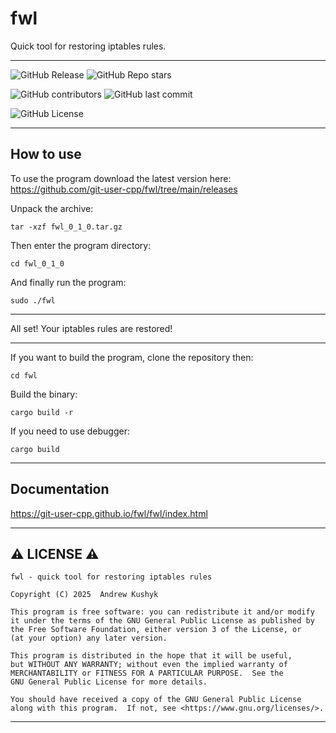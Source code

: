 # fwl

Quick tool for restoring iptables rules.

---

![GitHub Release](https://img.shields.io/github/v/release/git-user-cpp/fwl?style=flat-square&logo=github)
![GitHub Repo stars](https://img.shields.io/github/stars/git-user-cpp/fwl?style=flat-square&logo=github)

![GitHub contributors](https://img.shields.io/github/contributors/git-user-cpp/fwl?style=flat-square&logo=github) ![GitHub last commit](https://img.shields.io/github/last-commit/git-user-cpp/fwl?style=flat-square&logo=github)

![GitHub License](https://img.shields.io/github/license/git-user-cpp/fwl?style=flat-square&logo=github)

---

## How to use

To use the program download the latest version here: https://github.com/git-user-cpp/fwl/tree/main/releases

Unpack the archive:
```
tar -xzf fwl_0_1_0.tar.gz
```
Then enter the program directory:
```
cd fwl_0_1_0
```
And finally run the program:
```
sudo ./fwl
```

---

All set! Your iptables rules are restored!

---

If you want to build the program, clone the repository then:
```
cd fwl
```
Build the binary:
```
cargo build -r
```
If you need to use debugger:
```
cargo build
```

---

## Documentation
https://git-user-cpp.github.io/fwl/fwl/index.html

---

## ⚠️ LICENSE ⚠️

    fwl - quick tool for restoring iptables rules

    Copyright (C) 2025  Andrew Kushyk

    This program is free software: you can redistribute it and/or modify
    it under the terms of the GNU General Public License as published by
    the Free Software Foundation, either version 3 of the License, or
    (at your option) any later version.

    This program is distributed in the hope that it will be useful,
    but WITHOUT ANY WARRANTY; without even the implied warranty of
    MERCHANTABILITY or FITNESS FOR A PARTICULAR PURPOSE.  See the
    GNU General Public License for more details.

    You should have received a copy of the GNU General Public License
    along with this program.  If not, see <https://www.gnu.org/licenses/>.

---

